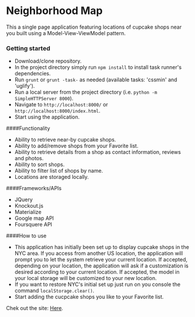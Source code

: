 # Neighborhood Map

This a single page application featuring locations of cupcake shops near you built using a Model-View-ViewModel pattern.

### Getting started

- Download/clone repository.
- In the project directory simply run `npm install` to install task runner's dependencies.
- Run `grunt` or  `grunt -task-` as needed (available tasks: 'cssmin' and 'uglify').
- Run a local server from the project directory (i.e. `python -m SimpleHTTPServer 8000`).
- Navigate to `http://localhost:8000/` or `http://localhost:8000/index.html`.
- Start using the application.

####Functionality

- Ability to retrieve near-by cupcake shops.
- Ability to add/remove shops from your Favorite list.
- Ability to retrieve details from a shop as contact information, reviews and photos.
- Ability to sort shops.
- Ability to filter list of shops by name.
- Locations are storaged locally.

####Frameworks/APIs

- JQuery
- Knockout.js
- Materialize
- Google map API
- Foursquere API

####How to use

- This application has initially been set up to display cupcake shops in the NYC area. If you access from another US location, the application will prompt you to let the system retrieve your current location. If accepted, depending on your location, the application will ask if a customization is desired according to your current location. If accepted, the model in your local storage will be customized to your new location.
- If you want to restore NYC's initial set up just run on you console the command `localStorage.clear()`.
- Start adding the cucpcake shops you like to your Favorite list.

Chek out the site: [Here](https://bigapplemonkey.github.io/get-your-cupcakes/).